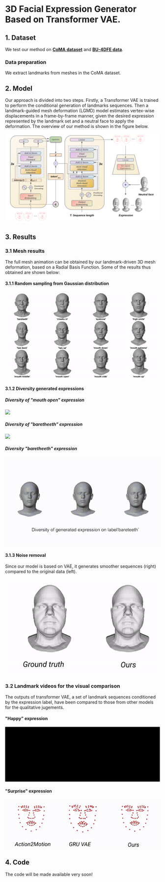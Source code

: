 # 3D Facial Expression Generator Based on Transformer VAE.

## 1. Dataset

We test our method on [**CoMA dataset**](https://coma.is.tue.mpg.de/) and [**BU-4DFE data**](http://www.cs.binghamton.edu/~lijun/Research/3DFE/3DFE_Analysis.html).

### Data preparation
We extract landmarks from meshes in the CoMA dataset.


## 2. Model
Our approach is divided into two steps. Firstly, a Transformer VAE is trained to perform the conditional generation of landmarks sequences. Then a landmark-guided mesh deformation (LGMD) model estimates vertex-wise displacements in a frame-by-frame manner, given the desired expression represented by the landmark set and a neutral face to apply the deformation. The overview of our method is shown in the figure below.

<img  src="Results/model1.png"  />
                                       


## 3. Results

### 3.1 Mesh results
The full mesh animation can be obtained by our landmark-driven 3D mesh deformation, based on a Radial Basis Function. Some of the results thus obtained are shown below: <br>
  
#### 3.1.1 Random sampling from Gaussian distribution

 <img  src="Results/gif/random_generation.gif"  /> 
 
#### 3.1.2 Diversity generated expressions

##### Diversity of "mouth open" expression
 <img  src="Results/diversity_mouth_open.jpg"  />  
 
##### Diversity of "baretheeth" expression
 <img  src="Results/diversity_bareteeth.jpg"  />  

##### Diversity "baretheeth" expression
 <img  src="Results/gif/div_bareteeth.gif"  /> 
 
  
    
#### 3.1.3 Noise removal
Since our model is based on VAE, it generates smoother sequences (right) compared to the original data (left).
  
   <img  src="Results/gif/noise_removal.gif"  /> 
   

### 3.2 Landmark videos for the visual comparison
The outputs of transformer VAE, a set of landmark sequences conditioned by the expression label, have been compared to those from other models for the qualitative jugements. <br> 


#### "Happy" expression

 <img  src="Results/gif/happy.gif"  />  
 
 
 #### "Surprise" expression

 <img  src="Results/gif/surprise.gif"  />  
 
    

## 4. Code
The code will be made available very soon!

